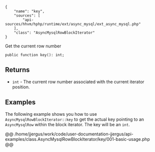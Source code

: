 ``` yamlmeta
{
    "name": "key",
    "sources": [
        "api-sources/hhvm/hphp/runtime/ext/async_mysql/ext_async_mysql.php"
    ],
    "class": "AsyncMysqlRowBlockIterator"
}
```




Get the current row number







``` Hack
public function key(): int;
```




## Returns




+ ` int ` - The current row number associated with the current iterator
  position.




## Examples




The following example shows you how to use ` AsyncMysqlRowBlockIterator::key ` to get the actual key pointing to an `` AsyncMysqlRow `` within the block iterator. The key will be an ``` int ```.







@@ /home/jjergus/work/code/user-documentation-jjergus/api-examples/class.AsyncMysqlRowBlockIterator/key/001-basic-usage.php @@
<!-- HHAPIDOC -->
